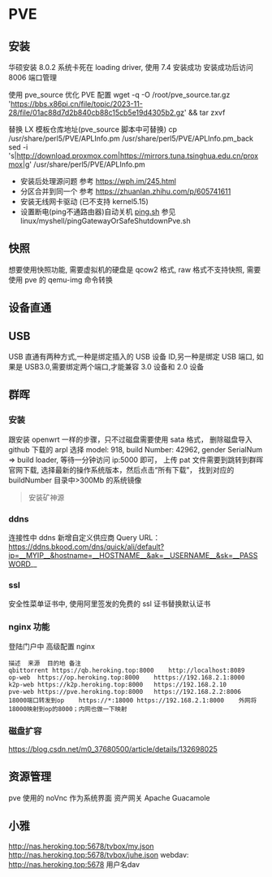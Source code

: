# PVE

## 安装

华硕安装 8.0.2 系统卡死在 loading driver, 使用 7.4 安装成功
安装成功后访问 8006 端口管理

使用 pve_source 优化 PVE 配置
wget -q -O /root/pve_source.tar.gz 'https://bbs.x86pi.cn/file/topic/2023-11-28/file/01ac88d7d2b840cb88c15cb5e19d4305b2.gz' && tar zxvf

替换 LX 模板仓库地址(pve_source 脚本中可替换)
cp /usr/share/perl5/PVE/APLInfo.pm /usr/share/perl5/PVE/APLInfo.pm_back
sed -i 's|http://download.proxmox.com|https://mirrors.tuna.tsinghua.edu.cn/proxmox|g' /usr/share/perl5/PVE/APLInfo.pm

- 安装后处理源问题 参考 https://wph.im/245.html
- 分区合并到同一个 参考 https://zhuanlan.zhihu.com/p/605741611
- 安装无线网卡驱动 (已不支持 kernel5.15)
- 设置断电(ping不通路由器)自动关机 <a href="https://www.bilibili.com/read/cv34783885/">ping.sh</a>  参见linux/myshell/pingGatewayOrSafeShutdownPve.sh

## 快照

想要使用快照功能, 需要虚拟机的硬盘是 qcow2 格式, raw 格式不支持快照, 需要使用 pve 的 qemu-img 命令转换

## 设备直通

## USB

USB 直通有两种方式,一种是绑定插入的 USB 设备 ID,另一种是绑定 USB 端口,
如果是 USB3.0,需要绑定两个端口,才能兼容 3.0 设备和 2.0 设备

## 群晖

### 安装

跟安装 openwrt 一样的步骤，只不过磁盘需要使用 sata 格式， 删除磁盘导入 github 下载的 arpl 选择 model: 918, build Number: 42962, gender SerialNum => build loader, 等待一分钟访问 ip:5000 即可， 上传 pat 文件需要到跳转到群晖官网下载, 选择最新的操作系统版本，然后点击“所有下载”， 找到对应的 buildNumber 目录中>300Mb 的系统镜像

> 安装矿神源

### ddns

连接性中 ddns 新增自定义供应商 Query URL：https://ddns.bkood.com/dns/quick/ali/default?ip=__MYIP__&hostname=__HOSTNAME__&ak=__USERNAME__&sk=__PASSWORD__

### ssl

安全性菜单证书中, 使用阿里签发的免费的 ssl 证书替换默认证书

### nginx 功能

登陆门户中 高级配置 nginx

```
描述	来源	目的地	备注
qbittorrent	https://qb.heroking.top:8000	http://localhost:8089	
op-web	https://op.heroking.top:8000	htttps://192.168.2.1:8000	
k2p-web	https://k2p.heroking.top:8000	https://192.168.2.10	
pve-web	https://pve.heroking.top:8000	https://192.168.2.2:8006	
18000端口转发到op	https://*:18000	https://192.168.2.1:8000	外网将18000映射到op的8000；内网也做一下映射
```

### 磁盘扩容

https://blog.csdn.net/m0_37680500/article/details/132698025

## 资源管理

pve 使用的 noVnc 作为系统界面
资产网关 Apache Guacamole


## 小雅

http://nas.heroking.top:5678/tvbox/my.json
http://nas.heroking.top:5678/tvbox/juhe.json
webdav: http://nas.heroking.top:5678 用户名dav
